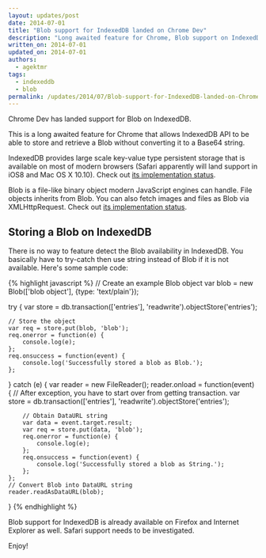 ```yaml
---
layout: updates/post
date: 2014-07-01
title: "Blob support for IndexedDB landed on Chrome Dev"
description: "Long awaited feature for Chrome, Blob support on IndexedDB landed in Chrome Dev."
written_on: 2014-07-01
updated_on: 2014-07-01
authors:
  - agektmr
tags:
  - indexeddb
  - blob
permalink: /updates/2014/07/Blob-support-for-IndexedDB-landed-on-Chrome-Dev.html
---
```

Chrome Dev has landed support for Blob on IndexedDB.

This is a long awaited feature for Chrome that allows IndexedDB API to be able to store and retrieve a Blob without converting it to a Base64 string.


IndexedDB provides large scale key-value type persistent storage that is available on most of modern browsers (Safari apparently will land support in iOS8 and Mac OS X 10.10). Check out [its implementation status](http://caniuse.com/#search=indexeddb).


Blob is a file-like binary object modern JavaScript engines can handle. File objects inherits from Blob. You can also fetch images and files as Blob via XMLHttpRequest. Check out [its implementation status](http://caniuse.com/#search=blob).


## Storing a Blob on IndexedDB
There is no way to feature detect the Blob availability in IndexedDB. You basically have to try-catch then use string instead of Blob if it is not available. Here's some sample code:

{% highlight javascript %}
// Create an example Blob object
var blob = new Blob(['blob object'], {type: 'text/plain'});

try {
    var store = db.transaction(['entries'], 'readwrite').objectStore('entries');

    // Store the object  
    var req = store.put(blob, 'blob');
    req.onerror = function(e) {
        console.log(e);
    };
    req.onsuccess = function(event) {
        console.log('Successfully stored a blob as Blob.');
    };
} catch (e) {
    var reader = new FileReader();
    reader.onload = function(event) {
        // After exception, you have to start over from getting transaction.
        var store = db.transaction(['entries'], 'readwrite').objectStore('entries');

        // Obtain DataURL string
        var data = event.target.result;
        var req = store.put(data, 'blob');
        req.onerror = function(e) {
            console.log(e);
        };
        req.onsuccess = function(event) {
            console.log('Successfully stored a blob as String.');
        };
    };
    // Convert Blob into DataURL string
    reader.readAsDataURL(blob);
}
{% endhighlight %}

Blob support for IndexedDB is already available on Firefox and Internet Explorer as well. Safari support needs to be investigated.


Enjoy!
